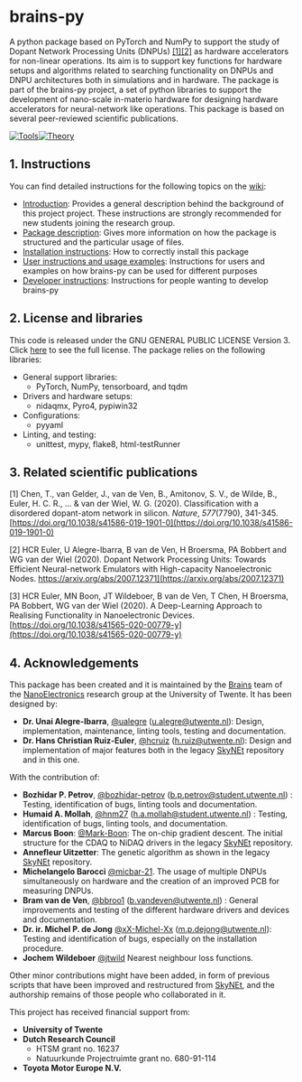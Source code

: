 
# brains-py #

A python package based on PyTorch and NumPy to support the study of Dopant Network Processing Units (DNPUs) [[1]]((https://doi.org/10.1038/s41586-019-1901-0))[[2]](https://arxiv.org/abs/2007.12371) as hardware accelerators for non-linear operations. Its aim is to support key functions for hardware setups and algorithms related to searching functionality on DNPUs and DNPU architectures both in simulations and in hardware.  The package is part of the brains-py project, a set of python libraries to support the development of nano-scale in-materio hardware for designing hardware accelerators for neural-network like operations. This package is based on several peer-reviewed scientific publications. 

[![Tools](https://img.shields.io/badge/brainspy-smg-darkblue.svg)](https://github.com/BraiNEdarwin/brainspy-smg)[![Theory](https://img.shields.io/badge/brainspy-tasks-lightblue.svg)](https://github.com/BraiNEdarwin/brainspy-tasks) 


## 1. Instructions ##
You can find detailed instructions for the following topics on the [wiki](https://github.com/BraiNEdarwin/brains-py/wiki):

*  [Introduction](https://github.com/BraiNEdarwin/brains-py/wiki/A.-Introduction): Provides a general description behind the background of this project project. These instructions are strongly recommended for new students joining the research group.
*  [Package description](https://github.com/BraiNEdarwin/brains-py/wiki/B.-Package-description): Gives more information on how the package is structured and the particular usage of files.
*  [Installation instructions](https://github.com/BraiNEdarwin/brains-py/wiki/C.-Installation-Instructions): How to correctly install this package
*  [User instructions and usage examples](https://github.com/BraiNEdarwin/brains-py/wiki/E.-User-Instructions-and-usage-examples): Instructions for users and examples on how brains-py can be used for different purposes
*  [Developer instructions](https://github.com/BraiNEdarwin/brains-py/wiki/D.-Developer-Instructions): Instructions for people wanting to develop brains-py

## 2. License and libraries ##

This code is released under the GNU GENERAL PUBLIC LICENSE Version 3. Click [here](https://github.com/BraiNEdarwin/brains-py/blob/master/doc/LICENSE) to see the full license.
The package relies on the following libraries:
* General support libraries:
  * PyTorch, NumPy, tensorboard, and tqdm
* Drivers and hardware setups:
  * nidaqmx, Pyro4, pypiwin32
* Configurations:
  * pyyaml
* Linting, and testing:
  * unittest, mypy, flake8, html-testRunner

## 3. Related scientific publications

[1] Chen, T., van Gelder, J., van de Ven, B., Amitonov, S. V., de Wilde, B., Euler, H. C. R., ... & van der Wiel, W. G. (2020). Classification with a disordered dopant-atom network in silicon. _Nature_, _577_(7790), 341-345. [https://doi.org/10.1038/s41586-019-1901-0](https://doi.org/10.1038/s41586-019-1901-0)

[2] HCR Euler, U Alegre-Ibarra, B van de Ven, H Broersma, PA Bobbert and WG van der Wiel (2020). Dopant Network Processing Units: Towards Efficient Neural-network Emulators with High-capacity Nanoelectronic Nodes. https://arxiv.org/abs/2007.12371](https://arxiv.org/abs/2007.12371)

[3] HCR Euler, MN Boon, JT Wildeboer, B van de Ven, T Chen, H Broersma, PA Bobbert, WG van der Wiel (2020). A Deep-Learning Approach to Realising Functionality in Nanoelectronic Devices. [https://doi.org/10.1038/s41565-020-00779-y](https://doi.org/10.1038/s41565-020-00779-y)

## 4. Acknowledgements
This package has been created and it is maintained by the [Brains](https://www.utwente.nl/en/brains/) team of the [NanoElectronics](https://www.utwente.nl/en/eemcs/ne/) research group at the University of Twente. It has been designed by:
-   **Dr. Unai Alegre-Ibarra**, [@ualegre](https://github.com/ualegre) ([u.alegre@utwente.nl](mailto:u.alegre@utwente.nl)): Design, implementation, maintenance, linting tools, testing and documentation.
-   **Dr. Hans Christian Ruiz-Euler**, [@hcruiz](https://github.com/hcruiz) ([h.ruiz@utwente.nl](mailto:h.ruiz@utwente.nl)): Design and implementation of major features both in the legacy [SkyNEt](https://github.com/BraiNEdarwin/SkyNEt) repository and in this one.

With the contribution of:
-  **Bozhidar P. Petrov**, [@bozhidar-petrov](https://github.com/bozhidar-petrov) ([b.p.petrov@student.utwente.nl](mailto:b.p.petrov@student.utwente.nl)) : Testing, identification of bugs, linting tools and documentation.
-  **Humaid A. Mollah**, [@hnm27](https://github.com/hnm27) ([h.a.mollah@student.utwente.nl](mailto:h.a.mollah@student.utwente.nl)) : Testing, identification of bugs, linting tools, and documentation.
-  **Marcus Boon**: [@Mark-Boon](https://github.com/Mark-Boon): The on-chip gradient descent. The initial structure for the CDAQ to NiDAQ drivers in the legacy [SkyNEt](https://github.com/BraiNEdarwin/SkyNEt) repository.
 -  **Annefleur Uitzetter**: The genetic algorithm as shown in the legacy [SkyNEt](https://github.com/BraiNEdarwin/SkyNEt) repository.
 -  **Michelangelo Barocci** [@micbar-21](https://github.com/micbar-21/).  The usage of multiple DNPUs simultaneously on hardware and the creation of an improved PCB for measuring DNPUs.
-  **Bram van de Ven**, [@bbroo1](https://github.com/bbroo1) ([b.vandeven@utwente.nl](mailto:b.vandeven@utwente.nl)) : General improvements and testing of the different hardware drivers and devices and documentation.
- **Dr. ir. Michel P. de Jong** [@xX-Michel-Xx](https://github.com/xX-Michel-Xx) ([m.p.dejong@utwente.nl](mailto:m.p.dejong@utwente.nl)): Testing and identification of bugs, especially on the installation procedure.
 -  **Jochem Wildeboer** [@jtwild](https://github.com/jtwild/)  Nearest neighbour loss functions.

Other minor contributions might have been added, in form of previous scripts that have been improved and restructured from [SkyNEt](https://github.com/BraiNEdarwin/SkyNEt), and the authorship remains of those people who collaborated in it. 

This project has received financial support from:

- **University of Twente**
- **Dutch Research Council** 
  - HTSM grant no. 16237
  - Natuurkunde Projectruimte grant no. 680-91-114
- **Toyota Motor Europe N.V.**

